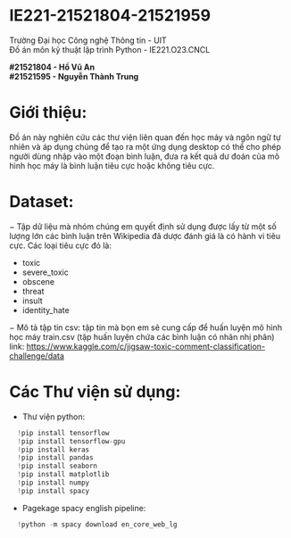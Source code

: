 # IE221-21521804-21521959

Trường Đại học Công nghệ Thông tin - UIT  
Đồ án môn kỹ thuật lập trình Python - IE221.O23.CNCL  


**#21521804 - Hồ Vũ An**  
**#21521595 - Nguyễn Thành Trung**

# Giới thiệu:  
Đồ án này nghiên cứu các thư viện liên quan đến học máy và ngôn ngữ tự nhiên và áp dụng chúng để tạo ra một ứng dụng desktop có thể cho phép người dùng nhập vào một đoạn bình luận, đưa ra kết quả dư đoán của mô hình học máy là bình luận tiêu cực hoặc không tiêu cực.  

# Dataset:  
− Tập dữ liệu mà nhóm chúng em quyết định sử dụng được lấy từ một số lượng lớn các bình luận trên Wikipedia đã dược đánh giá là có hành vi tiêu cực. Các loại tiêu cực đó là:  
 + toxic  
 + severe_toxic  
 + obscene  
 + threat  
 + insult  
 + identity_hate  

− Mô tả tập tin csv: tập tin mà bọn em sẽ cung cấp để huấn luyện mô hình học máy train.csv (tập huấn luyện chứa các bình luận có nhãn nhị phân)  
link: https://www.kaggle.com/c/jigsaw-toxic-comment-classification-challenge/data

# Các Thư viện sử dụng:  
- Thư viện python:
```python
  !pip install tensorflow 
  !pip install tensorflow-gpu 
  !pip install keras 
  !pip install pandas 
  !pip install seaborn 
  !pip install matplotlib 
  !pip install numpy 
  !pip install spacy 
```  
- Pagekage spacy english pipeline:  
```python
  !python -m spacy download en_core_web_lg
```
